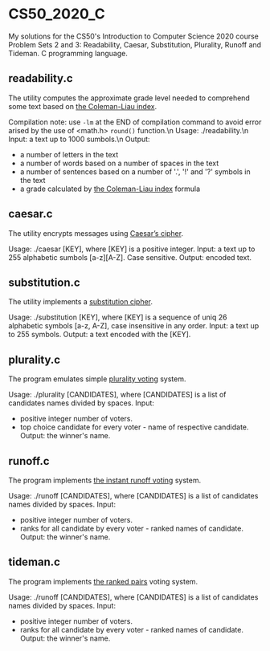 # CS50_2020_C
My solutions for the CS50's Introduction to Computer Science 2020 course Problem Sets 2 and 3: Readability, Caesar, Substitution, Plurality, Runoff and Tideman. C programming language.

## readability.c
The utility computes the approximate grade level needed to comprehend some text based on [the Coleman-Liau index](https://en.wikipedia.org/wiki/Coleman%E2%80%93Liau_index).

Compilation note: use `-lm` at the END of compilation command to avoid error arised by the use of <math.h> `round()` function.\n
Usage: ./readability.\n
Input: a text up to 1000 sumbols.\n
Output:
 - a number of letters in the text
 - a number of words based on a number of spaces in the text
 - a number of sentences based on a number of '.', '!' and '?' symbols in the text
 - a grade calculated by [the Coleman-Liau index](https://en.wikipedia.org/wiki/Coleman%E2%80%93Liau_index) formula
 
## caesar.c
The utility encrypts messages using [Caesar’s cipher](https://en.wikipedia.org/wiki/Caesar_cipher).

Usage: ./caesar [KEY], where [KEY] is a positive integer.
Input: a text up to 255 alphabetic sumbols [a-z][A-Z]. Case sensitive.
Output: encoded text.

## substitution.c
The utility implements a [substitution cipher](https://en.wikipedia.org/wiki/Substitution_cipher).

Usage: ./substitution [KEY], where [KEY] is a sequence of uniq 26 alphabetic symbols [a-z, A-Z], case insensitive in any order.
Input: a text up to 255 symbols.
Output: a text encoded with the [KEY].

## plurality.c
The program emulates simple [plurality voting](https://en.wikipedia.org/wiki/Plurality_(voting)) system.

Usage: ./plurality [CANDIDATES], where [CANDIDATES] is a list of candidates names divided by spaces.
Input:
 - positive integer number of voters.
 - top choice candidate for every voter - name of respective candidate.
Output: the winner's name.

## runoff.c
The program implements [the instant runoff voting](https://en.wikipedia.org/wiki/Instant-runoff_voting) system.

Usage: ./runoff [CANDIDATES], where [CANDIDATES] is a list of candidates names divided by spaces.
Input:
- positive integer number of voters.
- ranks for all candidate by every voter - ranked names of candidate.
Output: the winner's name.

## tideman.c
The program implements [the ranked pairs](https://en.wikipedia.org/wiki/Ranked_pairs) voting system.

Usage: ./runoff [CANDIDATES], where [CANDIDATES] is a list of candidates names divided by spaces.
Input:
- positive integer number of voters.
- ranks for all candidate by every voter - ranked names of candidate.
Output: the winner's name.
